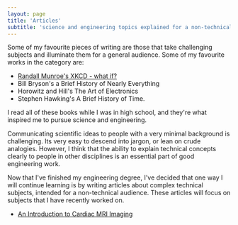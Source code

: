 ```yaml
---
layout: page
title: 'Articles'
subtitle: 'science and engineering topics explained for a non-technical audience'
---
```


Some of my favourite pieces of writing are those that take challenging subjects and illuminate them for a general audience. Some of my favourite works in the category are: 
- [Randall Munroe's XKCD - what if?](https://what-if.xkcd.com/)
- Bill Bryson's a Brief History of Nearly Everything
- Horowitz and Hill's The Art of Electronics 
- Stephen Hawking's A Brief History of Time. 

I read all of these books while I was in high school, and they're what inspired me to pursue science and engineering.

Communicating scientific ideas to people with a very minimal background is challenging. Its very easy to descend into jargon, or lean on crude analogies. However, I think that the ability to explain technical concepts clearly to people in other disciplines is an essential part of good engineering work.

Now that I've finished my engineering degree, I've decided that one way I will continue learning is by writing articles about complex technical subjects, intended for a non-technical audience. These articles will focus on subjects that I have recently worked on.

- [An Introduction to Cardiac MRI Imaging](cardiac_mri)